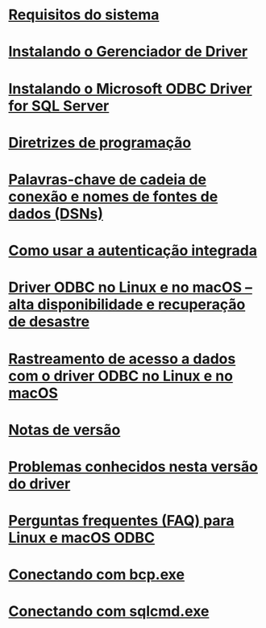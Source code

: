 # [Requisitos do sistema](system-requirements.md)
# [Instalando o Gerenciador de Driver](installing-the-driver-manager.md)
# [Instalando o Microsoft ODBC Driver for SQL Server](installing-the-microsoft-odbc-driver-for-sql-server.md)

# [Diretrizes de programação](programming-guidelines.md)
# [Palavras-chave de cadeia de conexão e nomes de fontes de dados (DSNs)](connection-string-keywords-and-data-source-names-dsns.md)
# [Como usar a autenticação integrada](using-integrated-authentication.md)

# [Driver ODBC no Linux e no macOS – alta disponibilidade e recuperação de desastre](odbc-driver-on-linux-support-for-high-availability-disaster-recovery.md)
# [Rastreamento de acesso a dados com o driver ODBC no Linux e no macOS](data-access-tracing-with-the-odbc-driver-on-linux.md)

# [Notas de versão](release-notes.md)
# [Problemas conhecidos nesta versão do driver](known-issues-in-this-version-of-the-driver.md)
# [Perguntas frequentes (FAQ) para Linux e macOS ODBC](frequently-asked-questions-faq-for-odbc-linux.md)

# [Conectando com bcp.exe](connecting-with-bcp.md)
# [Conectando com sqlcmd.exe](connecting-with-sqlcmd.md)
